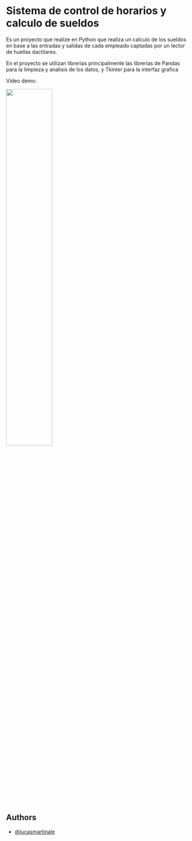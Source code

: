 # Sistema de control de horarios y calculo de sueldos

Es un proyecto que realize en Python que realiza un calculo de los sueldos en base a las entradas y salidas de cada empleado captadas por un lector de huellas dactilares.

En el proyecto se utilizan librerias principalmente las librerias de Pandas para la limpieza y analisis de los datos, y Tkinter para la interfaz grafica

Video demo:

[<img src="https://img.youtube.com/vi/cq4sHIlNKjA/maxresdefault.jpg" width="50%">](https://youtu.be/cq4sHIlNKjA)

## Authors

- [@lucasmartinale](https://www.github.com/lucasmartinale)

